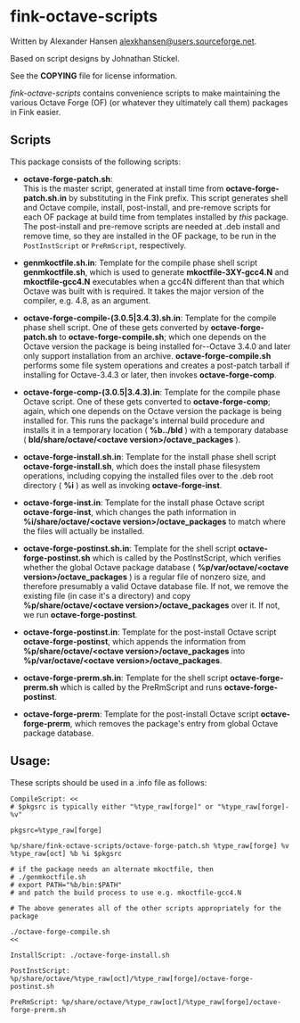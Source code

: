 # fink-octave-scripts

Written by Alexander Hansen <alexkhansen@users.sourceforge.net>.

Based on  script designs by Johnathan Stickel.

See the **COPYING** file for license information.

_fink-octave-scripts_ contains convenience scripts to make maintaining the various
Octave Forge (OF) (or whatever they ultimately call them) packages in Fink easier.

## Scripts 

This package consists of the following scripts:

* **octave-forge-patch.sh**:  
This is the master script, generated at install time from **octave-forge-patch.sh.in**
by substituting in the Fink prefix.  This script generates shell and Octave compile, 
install, post-install, and pre-remove scripts for each OF package at build time from 
templates installed by _this_ package.  The post-install and pre-remove scripts are needed
at .deb install and remove time, so  they are installed in the OF package, to be run in 
the `PostInstScript` or `PreRmScript`, respectively.

* **genmkoctfile.sh.in**:  Template for the compile phase shell script **genmkoctfile.sh**,
which is used to generate **mkoctfile-3XY-gcc4.N** and **mkoctfile-gcc4.N** executables 
when a gcc4N different than that which Octave was built with is required.  It takes the
major version of the compiler, e.g. 4.8, as an argument.

* **octave-forge-compile-(3.0.5|3.4.3).sh.in**:  Template for the compile phase shell script.
One of these gets converted by **octave-forge-patch.sh** to **octave-forge-compile.sh**; 
which one depends on the Octave version the package is being installed for--Octave 3.4.0 
and later only support installation from an archive. **octave-forge-compile.sh** performs
some file system operations and creates a post-patch tarball if installing for 
Octave-3.4.3 or later, then invokes **octave-forge-comp**.

* **octave-forge-comp-(3.0.5|3.4.3).in**:  Template for the compile phase Octave script. One 
of these gets converted to **octave-forge-comp**; again, which one depends on the Octave 
version the package is being installed for.  This runs the package's internal build 
procedure and installs it in a temporary location ( **%b../bld** ) with a temporary database 
( **bld/share/octave/\<octave version\>/octave\_packages** ).

* **octave-forge-install.sh.in**:  Template for the install phase shell script
**octave-forge-install.sh**, which does the install phase filesystem operations, 
including copying the installed files over to the  .deb root directory ( **%i** ) as well as 
invoking **octave-forge-inst**.

* **octave-forge-inst.in**:  Template for the install phase Octave script 
**octave-forge-inst**, which changes the path information in 
**%i/share/octave/\<octave version\>/octave_packages** to match where the
files will actually be installed.

* **octave-forge-postinst.sh.in**:  Template for the shell script **octave-forge-postinst.sh**
which is called by the PostInstScript, which verifies whether the global Octave 
package database ( **%p/var/octave/\<octave version\>/octave\_packages** ) is a regular file of 
nonzero size, and therefore presumably a valid Octave database file.  If not, we remove the
existing file (in case it's a directory) and copy 
**%p/share/octave/\<octave version\>/octave_packages** over it.  If not, we run 
**octave-forge-postinst**.

* **octave-forge-postinst.in**:  Template for the post-install Octave script 
**octave-forge-postinst**, which appends the information from 
**%p/share/octave/\<octave version\>/octave\_packages** into 
**%p/var/octave/\<octave version\>/octave\_packages**.

* **octave-forge-prerm.sh.in**:  Template for the shell script **octave-forge-prerm.sh**
which is called by the PreRmScript and runs **octave-forge-postinst**.

* **octave-forge-prerm**:  Template for the post-install Octave script **octave-forge-prerm**,
which removes the package's entry from global Octave package database.

## Usage:

These scripts should be used in a .info file as follows:

    CompileScript: <<
    # $pkgsrc is typically either "%type_raw[forge]" or "%type_raw[forge]-%v"
	
	pkgsrc=%type_raw[forge]
	
    %p/share/fink-octave-scripts/octave-forge-patch.sh %type_raw[forge] %v %type_raw[oct] %b %i $pkgsrc

	# if the package needs an alternate mkoctfile, then
	# ./genmkoctfile.sh
	# export PATH="%b/bin:$PATH"
	# and patch the build process to use e.g. mkoctfile-gcc4.N

    # The above generates all of the other scripts appropriately for the package

    ./octave-forge-compile.sh
    <<

    InstallScript: ./octave-forge-install.sh

    PostInstScript:  %p/share/octave/%type_raw[oct]/%type_raw[forge]/octave-forge-postinst.sh

    PreRmScript: %p/share/octave/%type_raw[oct]/%type_raw[forge]/octave-forge-prerm.sh
